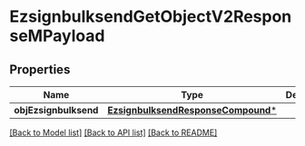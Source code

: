 # EzsignbulksendGetObjectV2ResponseMPayload

## Properties
Name | Type | Description | Notes
------------ | ------------- | ------------- | -------------
**objEzsignbulksend** | [**EzsignbulksendResponseCompound***](EzsignbulksendResponseCompound.md) |  | 

[[Back to Model list]](../README.md#documentation-for-models) [[Back to API list]](../README.md#documentation-for-api-endpoints) [[Back to README]](../README.md)


